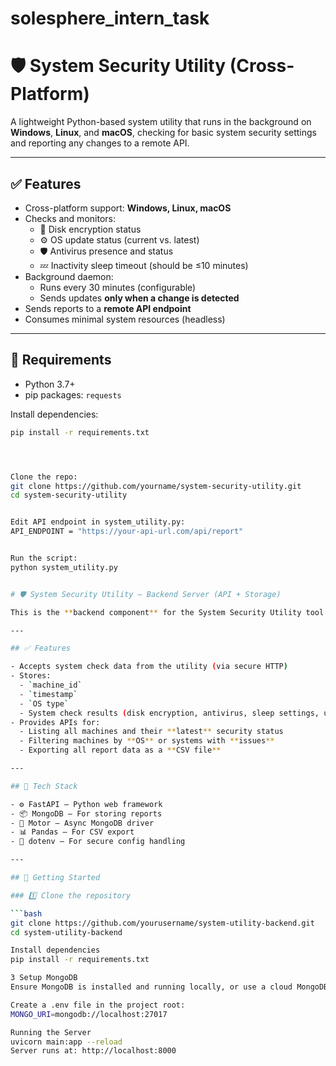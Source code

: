 # solesphere_intern_task
# 🛡️ System Security Utility (Cross-Platform)

A lightweight Python-based system utility that runs in the background on **Windows**, **Linux**, and **macOS**, checking for basic system security settings and reporting any changes to a remote API.

---

## ✅ Features

- Cross-platform support: **Windows, Linux, macOS**
- Checks and monitors:
  - 🔐 Disk encryption status
  - ⚙️ OS update status (current vs. latest)
  - 🛡️ Antivirus presence and status
  - 💤 Inactivity sleep timeout (should be ≤10 minutes)
- Background daemon:
  - Runs every 30 minutes (configurable)
  - Sends updates **only when a change is detected**
- Sends reports to a **remote API endpoint**
- Consumes minimal system resources (headless)

---

## 🧩 Requirements

- Python 3.7+
- pip packages: `requests`

Install dependencies:
```bash
pip install -r requirements.txt




Clone the repo:
git clone https://github.com/yourname/system-security-utility.git
cd system-security-utility


Edit API endpoint in system_utility.py:
API_ENDPOINT = "https://your-api-url.com/api/report"


Run the script:
python system_utility.py


# 🛡️ System Security Utility – Backend Server (API + Storage)

This is the **backend component** for the System Security Utility tool. It provides APIs for receiving, storing, and retrieving system security status reports sent by the client-side system utility script.

---

## ✅ Features

- Accepts system check data from the utility (via secure HTTP)
- Stores:
  - `machine_id`
  - `timestamp`
  - `OS type`
  - System check results (disk encryption, antivirus, sleep settings, update status)
- Provides APIs for:
  - Listing all machines and their **latest** security status
  - Filtering machines by **OS** or systems with **issues**
  - Exporting all report data as a **CSV file**

---

## 🧩 Tech Stack

- ⚙️ FastAPI – Python web framework
- 📦 MongoDB – For storing reports
- 🔗 Motor – Async MongoDB driver
- 📊 Pandas – For CSV export
- 🔐 dotenv – For secure config handling

---

## 🚀 Getting Started

### 1️⃣ Clone the repository

```bash
git clone https://github.com/yourusername/system-utility-backend.git
cd system-utility-backend

Install dependencies
pip install -r requirements.txt

3️ Setup MongoDB
Ensure MongoDB is installed and running locally, or use a cloud MongoDB URI.

Create a .env file in the project root:
MONGO_URI=mongodb://localhost:27017

Running the Server
uvicorn main:app --reload
Server runs at: http://localhost:8000
